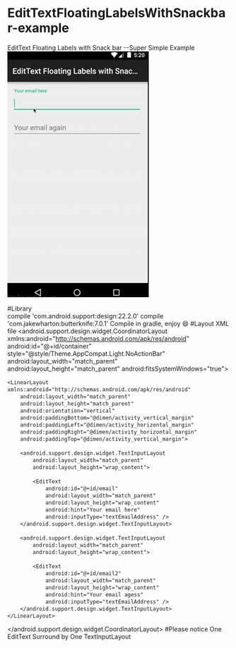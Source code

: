 # EditTextFloatingLabelsWithSnackbar-example
EditText Floating Labels with Snack bar --Super Simple Example    
![alt tag](https://github.com/JianhuiZhu/EditTextFloatingLabelsWithSnackbar-example/blob/master/example.gif)
    
#Library    
      compile 'com.android.support:design:22.2.0'
      compile 'com.jakewharton:butterknife:7.0.1'
  Compile in gradle, enjoy :smile:
#Layout XML file
      <?xml version="1.0" encoding="utf-8"?>
<android.support.design.widget.CoordinatorLayout xmlns:android="http://schemas.android.com/apk/res/android"
    android:id="@+id/container"
    style="@style/Theme.AppCompat.Light.NoActionBar"
    android:layout_width="match_parent"
    android:layout_height="match_parent"
    android:fitsSystemWindows="true">

    <LinearLayout xmlns:android="http://schemas.android.com/apk/res/android"
        android:layout_width="match_parent"
        android:layout_height="match_parent"
        android:orientation="vertical"
        android:paddingBottom="@dimen/activity_vertical_margin"
        android:paddingLeft="@dimen/activity_horizontal_margin"
        android:paddingRight="@dimen/activity_horizontal_margin"
        android:paddingTop="@dimen/activity_vertical_margin">

        <android.support.design.widget.TextInputLayout
            android:layout_width="match_parent"
            android:layout_height="wrap_content">

            <EditText
                android:id="@+id/email"
                android:layout_width="match_parent"
                android:layout_height="wrap_content"
                android:hint="Your email here"
                android:inputType="textEmailAddress" />
        </android.support.design.widget.TextInputLayout>

        <android.support.design.widget.TextInputLayout
            android:layout_width="match_parent"
            android:layout_height="wrap_content">

            <EditText
                android:id="@+id/email2"
                android:layout_width="match_parent"
                android:layout_height="wrap_content"
                android:hint="Your email agess"
                android:inputType="textEmailAddress" />
        </android.support.design.widget.TextInputLayout>
    </LinearLayout>
</android.support.design.widget.CoordinatorLayout>
#Please notice
One EditText Surround by One TextInputLayout
